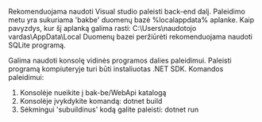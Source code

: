 Rekomenduojama naudoti Visual studio paleisti back-end dalį. Paleidimo metu yra sukuriama 'bakbe' duomenų bazė %localappdata% aplanke. Kaip pavyzdys, kur šį aplanką galima rasti: C:\Users\naudotojo vardas\AppData\Local Duomenų bazei peržiūrėti rekomenduojama naudoti SQLite programą.

Galima naudoti konsolę vidinės programos dalies paleidimui. Paleisti programą kompiuteryje turi būti instaliuotas .NET SDK. Komandos paleidimui:

1. Konsolėje nueikite į bak-be/WebApi katalogą
2. Konsolėje įvykdykite komandą: dotnet build
3. Sėkmingui 'subuildinus' kodą galite paleisti: dotnet run
